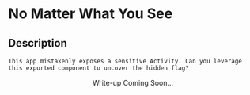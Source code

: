 # No Matter What You See

## Description
```
This app mistakenly exposes a sensitive Activity. Can you leverage this exported component to uncover the hidden flag?
```
<p align="center">
    Write-up Coming Soon...
</p>
